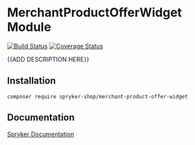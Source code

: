 # MerchantProductOfferWidget Module
[![Build Status](https://travis-ci.org/spryker-shop/merchant-product-offer-widget.svg)](https://travis-ci.org/spryker-shop/merchant-product-offer-widget)
[![Coverage Status](https://coveralls.io/repos/github/spryker-shop/merchant-product-offer-widget/badge.svg)](https://coveralls.io/github/spryker-shop/merchant-product-offer-widget)

{{ADD DESCRIPTION HERE}}

## Installation

```
composer require spryker-shop/merchant-product-offer-widget
```

## Documentation

[Spryker Documentation](https://academy.spryker.com/developing_with_spryker/module_guide/modules.html)
